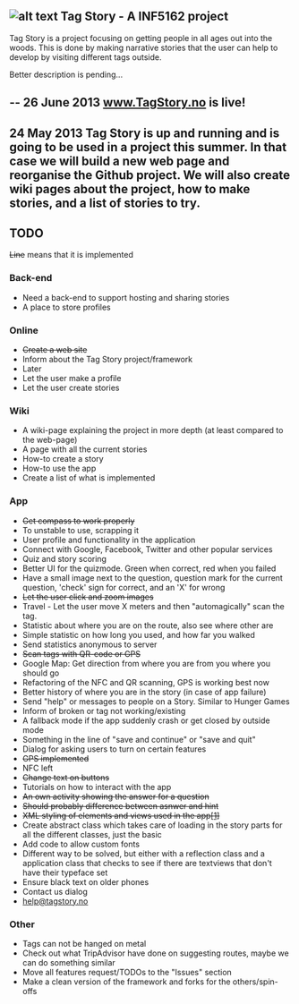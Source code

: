 ![alt text][logo]
Tag Story - A INF5162 project
-----------------------------
Tag Story is a project focusing on getting people in all ages out into the woods. This is done by making narrative stories that the user can help to develop by visiting different tags outside.

Better description is pending...

--
26 June 2013
www.TagStory.no is live!
--
24 May 2013
Tag Story is up and running and is going to be used in a project this summer. In that case we will build a new web page and reorganise the Github project. We will also create wiki pages about the project, how to make stories, and a list of stories to try.
--

TODO
----
~~Line~~ means that it is implemented
### Back-end
* Need a back-end to support hosting and sharing stories
* A place to store profiles

### Online
* ~~Create a web site~~
 * Inform about the Tag Story project/framework
* Later
 * Let the user make a profile
 * Let the user create stories

### Wiki
* A wiki-page explaining the project in more depth (at least compared to the web-page)
* A page with all the current stories
* How-to create a story
* How-to use the app
* Create a list of what is implemented

### App
* ~~Get compass to work properly~~
 * To unstable to use, scrapping it
* User profile and functionality in the application
 * Connect with Google, Facebook, Twitter and other popular services
* Quiz and story scoring
* Better UI for the quizmode. Green when correct, red when you failed
 * Have a small image next to the question, question mark for the current question, 'check' sign for correct, and an 'X' for wrong
* ~~Let the user click and zoom images~~
* Travel - Let the user move X meters and then "automagically" scan the tag.
* Statistic about where you are on the route, also see where other are
 * Simple statistic on how long you used, and how far you walked
  * Send statistics anonymous to server
* ~~Scan tags with QR-code or GPS~~
* Google Map: Get direction from where you are from you where you should go
* Refactoring of the NFC and QR scanning, GPS is working best now
* Better history of where you are in the story (in case of app failure)
* Send "help" or messages to people on a Story. Similar to Hunger Games
* Inform of broken or tag not working/existing
* A fallback mode if the app suddenly crash or get closed by outside mode
 * Something in the line of "save and continue" or "save and quit"
* Dialog for asking users to turn on certain features
 * ~~GPS implemented~~
 * NFC left
* ~~Change text on buttons~~
* Tutorials on how to interact with the app
* ~~An own activity showing the answer for a question~~
 * ~~Should probably difference between asnwer and hint~~
* ~~XML styling of elements and views used in the app[[1]][xml-style]~~
* Create abstract class which takes care of loading in the story parts for all the different classes, just the basic
* Add code to allow custom fonts
 * Different way to be solved, but either with a reflection class and a application class that checks to see if there are textviews
 that don't have their typeface set
* Ensure black text on older phones
* Contact us dialog
 * help@tagstory.no

### Other
* Tags can not be hanged on metal
* Check out what TripAdvisor have done on suggesting routes, maybe we can do something similar
* Move all features request/TODOs to the "Issues" section
* Make a clean version of the framework and forks for the others/spin-offs

[logo]: http://www.uio.no/studier/emner/matnat/ifi/INF5261/h12/project-groups/tag-story--out/feature-graphic-tag-story.png "Tag Story banner"
[xml-style]: http://developer.android.com/guide/topics/ui/themes.html
